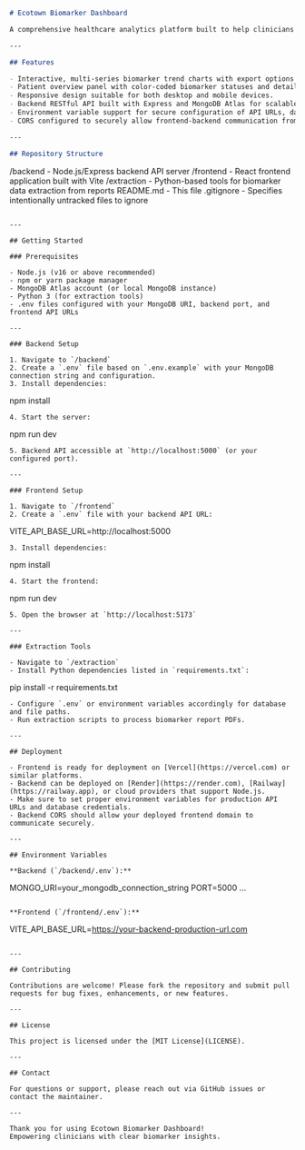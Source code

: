 
```markdown
# Ecotown Biomarker Dashboard

A comprehensive healthcare analytics platform built to help clinicians visualize and analyze patient biomarker data effectively. This full-stack application includes a React frontend dashboard with dynamic biomarker charts and a Node.js/Express backend API connected to MongoDB for managing patient reports.

---

## Features

- Interactive, multi-series biomarker trend charts with export options (PNG, JPG) and zoom functionality.
- Patient overview panel with color-coded biomarker statuses and detailed clinical recommendations.
- Responsive design suitable for both desktop and mobile devices.
- Backend RESTful API built with Express and MongoDB Atlas for scalable patient and report management.
- Environment variable support for secure configuration of API URLs, database connections, and other secrets.
- CORS configured to securely allow frontend-backend communication from local development and deployed domains.

---

## Repository Structure

```
/backend     - Node.js/Express backend API server
/frontend    - React frontend application built with Vite
/extraction  - Python-based tools for biomarker data extraction from reports
README.md   - This file
.gitignore  - Specifies intentionally untracked files to ignore
```

---

## Getting Started

### Prerequisites

- Node.js (v16 or above recommended)
- npm or yarn package manager
- MongoDB Atlas account (or local MongoDB instance)
- Python 3 (for extraction tools)
- .env files configured with your MongoDB URI, backend port, and frontend API URLs

---

### Backend Setup

1. Navigate to `/backend`
2. Create a `.env` file based on `.env.example` with your MongoDB connection string and configuration.
3. Install dependencies:
   ```
   npm install
   ```
4. Start the server:
   ```
   npm run dev
   ```
5. Backend API accessible at `http://localhost:5000` (or your configured port).

---

### Frontend Setup

1. Navigate to `/frontend`
2. Create a `.env` file with your backend API URL:
   ```
   VITE_API_BASE_URL=http://localhost:5000
   ```
3. Install dependencies:
   ```
   npm install
   ```
4. Start the frontend:
   ```
   npm run dev
   ```
5. Open the browser at `http://localhost:5173`

---

### Extraction Tools

- Navigate to `/extraction`
- Install Python dependencies listed in `requirements.txt`:
  ```
  pip install -r requirements.txt
  ```
- Configure `.env` or environment variables accordingly for database and file paths.
- Run extraction scripts to process biomarker report PDFs.

---

## Deployment

- Frontend is ready for deployment on [Vercel](https://vercel.com) or similar platforms.
- Backend can be deployed on [Render](https://render.com), [Railway](https://railway.app), or cloud providers that support Node.js.
- Make sure to set proper environment variables for production API URLs and database credentials.
- Backend CORS should allow your deployed frontend domain to communicate securely.

---

## Environment Variables

**Backend (`/backend/.env`):**

```
MONGO_URI=your_mongodb_connection_string
PORT=5000
...
```

**Frontend (`/frontend/.env`):**

```
VITE_API_BASE_URL=https://your-backend-production-url.com
```

---

## Contributing

Contributions are welcome! Please fork the repository and submit pull requests for bug fixes, enhancements, or new features.

---

## License

This project is licensed under the [MIT License](LICENSE).

---

## Contact

For questions or support, please reach out via GitHub issues or contact the maintainer.

---

Thank you for using Ecotown Biomarker Dashboard!  
Empowering clinicians with clear biomarker insights.

```
